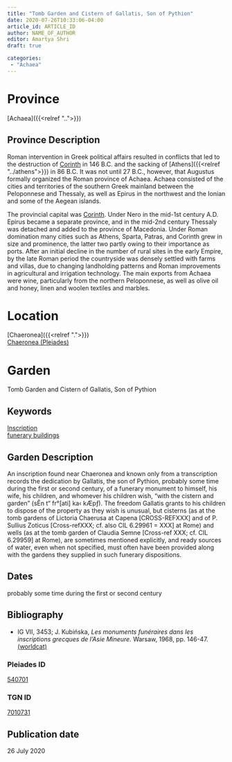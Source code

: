 ```yaml
---
title: "Tomb Garden and Cistern of Gallatis, Son of Pythion"
date: 2020-07-26T10:33:06-04:00
article_id: ARTICLE_ID
author: NAME_OF_AUTHOR
editor: Amartya Shri
draft: true

categories:
 - "Achaea"
---
```


# Province

[Achaea]({{<relref "..">}})

## Province Description

Roman intervention in Greek political affairs resulted in conflicts that led to the destruction of [Corinth](https://pleiades.stoa.org/places/570182) in 146 B.C. and the sacking of [Athens]({{<relref "../athens">}}) in 86 B.C. It was not until 27 B.C., however, that Augustus formally organized the Roman province of Achaea. Achaea consisted of the cities and territories of the southern Greek mainland between the Peloponnese and Thessaly, as well as Epirus in the northwest and the Ionian and some of the Aegean islands.

The provincial capital was [Corinth](https://pleiades.stoa.org/places/570182). Under Nero in the mid-1st century A.D. Epirus became a separate province, and in the mid-2nd century Thessaly was detached and added to the province of Macedonia. Under Roman domination many cities such as Athens, Sparta, Patras, and Corinth grew in size and prominence, the latter two partly owing to their importance as ports.  After an initial decline in the number of rural sites in the early Empire, by the late Roman period the countryside was densely settled with farms and villas, due to changing landholding patterns and Roman improvements in agricultural and irrigation technology. The main exports from Achaea were wine, particularly from the northern Peloponnese, as well as olive oil and honey, linen and woolen textiles and marbles.

# Location

[Chaeronea]({{<relref ".">}}) \
[Chaeronea (Pleiades)](https://pleiades.stoa.org/places/540701)

# Garden

Tomb Garden and Cistern of Gallatis, Son of Pythion

## Keywords

[Inscription](#) \
[funerary buildings](http://vocab.getty.edu/page/aat/300005866)

## Garden Description

An inscription found near Chaeronea and known only from a transcription records the dedication by Gallatis, the son of Pythion, probably some time during the first or second century, of a funerary monument to himself, his wife, his children, and whomever his children wish, “with the cistern and garden” (sÊn t“ fr°[ati] ka‹ kÆpƒ). The freedom Gallatis grants to his children to dispose of the property as they wish is unusual, but cisterns (as at the tomb gardens of Lictoria Chaerusa at Capena [CROSS-REFXXX] and of P. Sullius Zoticus  [Cross-refXXX; cf. also CIL 6.29961 = XXX] at Rome) and wells (as at the tomb garden of Claudia Semne [Cross-ref XXX; cf. CIL 6.29959] at Rome), are sometimes mentioned explicitly, and ready sources of water, even when not specified, must often have been provided along with the gardens they supplied in such funerary dispositions.

## Dates

probably some time during the first or second century

## Bibliography

* IG VII, 3453; J. Kubińska, *Les monuments funéraires dans les inscriptions grecques de l’Asie Mineure.* Warsaw, 1968, pp. 146-47. [(worldcat)](#)

### Pleiades ID

[540701](https://pleiades.stoa.org/places/540701)

### TGN ID

[7010731](http://vocab.getty.edu/page/tgn/7010731)

## Publication date

26 July 2020
